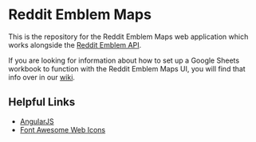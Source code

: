 # Reddit Emblem Maps
This is the repository for the Reddit Emblem Maps web application which works alongside the [Reddit Emblem API](https://github.com/redditemblem/RedditEmblemAPI).

If you are looking for information about how to set up a Google Sheets workbook to function with the Reddit Emblem Maps UI, you will find that info over in our [wiki](https://github.com/redditemblem/redditemblem.github.io/wiki).

## Helpful Links
- [AngularJS](https://angularjs.org/)
- [Font Awesome Web Icons](https://fontawesome.com/v4.7.0/)

